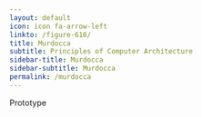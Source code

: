 ```yaml
---
layout: default
icon: icon fa-arrow-left
linkto: /figure-610/
title: Murdocca
subtitle: Principles of Computer Architecture
sidebar-title: Murdocca
sidebar-subtitle: Murdocca
permalink: /murdocca
---
```


Prototype